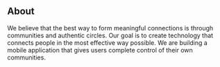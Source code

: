 ## About

We believe that the best way to form meaningful connections is through communities and authentic circles. Our goal is to create technology that connects people in the most effective way possible. We are building a mobile application that gives users complete control of their own communities.
